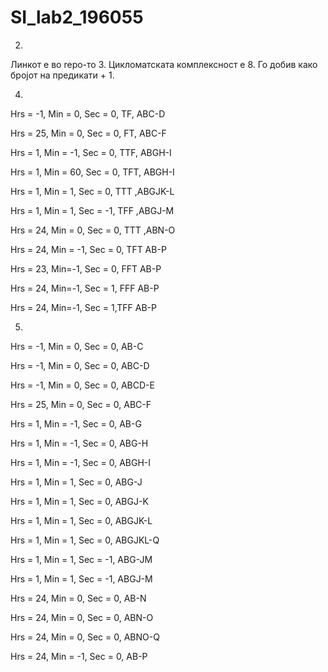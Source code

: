 # SI_lab2_196055

2.
Линкот е во repo-то
3.
Цикломатската комплексност е 8. Го добив како бројот на предикати + 1.

4.
Hrs = -1, Min = 0, Sec = 0,  TF, ABC-D 

Hrs = 25,  Min = 0, Sec = 0, FT, ABC-F

Hrs = 1,  Min = -1, Sec = 0, TTF, ABGH-I

Hrs = 1,  Min = 60, Sec = 0, TFT, ABGH-I

Hrs = 1,  Min = 1, Sec = 0, TTT ,ABGJK-L

Hrs = 1,  Min = 1, Sec = -1, TFF ,ABGJ-M

Hrs = 24, Min = 0, Sec = 0, TTT ,ABN-O

Hrs = 24,  Min = -1, Sec = 0, TFT AB-P

Hrs = 23,  Min=-1, Sec = 0, FFT AB-P

Hrs = 24,  Min=-1, Sec = 1, FFF AB-P

Hrs = 24,  Min=-1, Sec = 1,TFF AB-P

5.
Hrs = -1, Min = 0, Sec = 0, AB-C 

Hrs = -1, Min = 0, Sec = 0, ABC-D 

Hrs = -1, Min = 0, Sec = 0, ABCD-E 

Hrs = 25, Min = 0, Sec = 0, ABC-F

Hrs = 1,  Min = -1, Sec = 0, AB-G

Hrs = 1,  Min = -1, Sec = 0, ABG-H

Hrs = 1,  Min = -1, Sec = 0, ABGH-I

Hrs = 1,  Min = 1, Sec = 0, ABG-J

Hrs = 1,  Min = 1, Sec = 0, ABGJ-K

Hrs = 1,  Min = 1, Sec = 0, ABGJK-L

Hrs = 1,  Min = 1, Sec = 0, ABGJKL-Q

Hrs = 1,  Min = 1, Sec = -1, ABG-JM

Hrs = 1,  Min = 1, Sec = -1, ABGJ-M

Hrs = 24, Min = 0, Sec = 0, AB-N

Hrs = 24, Min = 0, Sec = 0, ABN-O

Hrs = 24, Min = 0, Sec = 0, ABNO-Q

Hrs = 24,  Min = -1, Sec = 0, AB-P
